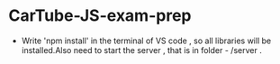 # CarTube-JS-exam-prep
- Write 'npm install' in the terminal of VS code , so all libraries will be installed.Also need to start the server , that is in folder - /server .
